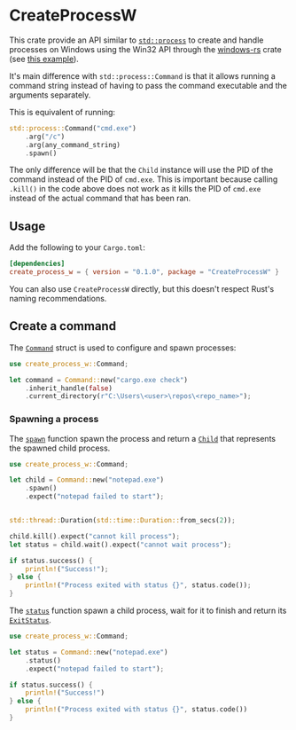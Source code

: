 # CreateProcessW

This crate provide an API similar to [`std::process`][std-process] to create
and handle processes on Windows using the Win32 API through the
[windows-rs][windows-rs] crate (see [this example][create-processes-example]).

[std-process]: https://doc.rust-lang.org/std/process/index.html
[windows-rs]: https://github.com/microsoft/windows-rs
[create-processes-example]: https://docs.microsoft.com/en-us/windows/win32/procthread/creating-processes

It's main difference with `std::process::Command` is that it allows running
a command string instead of having to pass the command executable and the
arguments separately.

This is equivalent of running:

```rust
std::process::Command("cmd.exe")
    .arg("/c")
    .arg(any_command_string)
    .spawn()
```

The only difference will be that the `Child` instance will use the PID of
the command instead of the PID of `cmd.exe`. This is important because
calling `.kill()` in the code above does not work as it kills the PID
of `cmd.exe` instead of the actual command that has been ran.

## Usage

Add the following to your `Cargo.toml`:

```toml
[dependencies]
create_process_w = { version = "0.1.0", package = "CreateProcessW" }
```

You can also use `CreateProcessW` directly, but this doesn't respect Rust's
naming recommendations.

## Create a command

The [`Command`] struct is used to configure and spawn processes:

```rust
use create_process_w::Command;

let command = Command::new("cargo.exe check")
    .inherit_handle(false)
    .current_directory(r"C:\Users\<user>\repos\<repo_name>");
```

### Spawning a process

The [`spawn`][Command::spawn] function spawn the process and return a [`Child`] that
represents the spawned child process.

```rust
use create_process_w::Command;

let child = Command::new("notepad.exe")
    .spawn()
    .expect("notepad failed to start");


std::thread::Duration(std::time::Duration::from_secs(2));

child.kill().expect("cannot kill process");
let status = child.wait().expect("cannot wait process");

if status.success() {
    println!("Success!");
} else {
    println!("Process exited with status {}", status.code());
}
```

The [`status`][Command::status] function spawn a child process, wait for it to finish and
return its [`ExitStatus`].

```rust
use create_process_w::Command;

let status = Command::new("notepad.exe")
    .status()
    .expect("notepad failed to start");

if status.success() {
    println!("Success!")
} else {
    println!("Process exited with status {}", status.code())
}
```

[`Command`]: https://docs.rs/CreateProcessW/latest/CreateProcessW/struct.Command.html
[`Child`]: https://docs.rs/CreateProcessW/latest/CreateProcessW/struct.Child.html
[`ExitStatus`]: https://docs.rs/CreateProcessW/latest/CreateProcessW/struct.ExitStatus.html
[Command::spawn]: https://docs.rs/CreateProcessW/latest/CreateProcessW/struct.Command.html#method.spawn
[Command::status]: https://docs.rs/CreateProcessW/latest/CreateProcessW/struct.Command.html#method.status
